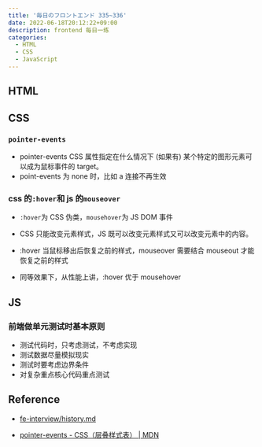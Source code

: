 ```yaml
---
title: '毎日のフロントエンド 335~336'
date: 2022-06-18T20:12:22+09:00
description: frontend 每日一练
categories:
  - HTML
  - CSS
  - JavaScript
---
```


## HTML

## CSS

### `pointer-events`

- pointer-events CSS 属性指定在什么情况下 (如果有) 某个特定的图形元素可以成为鼠标事件的 target。
- point-events 为 none 时，比如 a 连接不再生效

### css 的`:hover`和 js 的`mouseover`

- `:hover`为 CSS 伪类，`mousehover`为 JS DOM 事件

- CSS 只能改变元素样式，JS 既可以改变元素样式又可以改变元素中的内容。
- :hover 当鼠标移出后恢复之前的样式，mouseover 需要结合 mouseout 才能恢复之前的样式
- 同等效果下，从性能上讲，:hover 优于 mousehover

## JS

### 前端做单元测试时基本原则

- 测试代码时，只考虑测试，不考虑实现
- 测试数据尽量模拟现实
- 测试时要考虑边界条件
- 对复杂重点核心代码重点测试

## Reference

- [fe-interview/history.md](https://github.com/haizlin/fe-interview/blob/master/category/history.md)

- [pointer-events - CSS（层叠样式表） | MDN](https://developer.mozilla.org/zh-CN/docs/Web/CSS/pointer-events)
